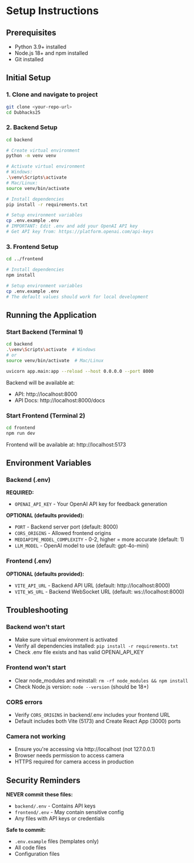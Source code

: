 # Setup Instructions

## Prerequisites
- Python 3.9+ installed
- Node.js 18+ and npm installed
- Git installed

## Initial Setup

### 1. Clone and navigate to project
```bash
git clone <your-repo-url>
cd Dubhacks25
```

### 2. Backend Setup

```bash
cd backend

# Create virtual environment
python -m venv venv

# Activate virtual environment
# Windows:
.\venv\Scripts\activate
# Mac/Linux:
source venv/bin/activate

# Install dependencies
pip install -r requirements.txt

# Setup environment variables
cp .env.example .env
# IMPORTANT: Edit .env and add your OpenAI API key
# Get API key from: https://platform.openai.com/api-keys
```

### 3. Frontend Setup

```bash
cd ../frontend

# Install dependencies
npm install

# Setup environment variables
cp .env.example .env
# The default values should work for local development
```

## Running the Application

### Start Backend (Terminal 1)
```bash
cd backend
.\venv\Scripts\activate  # Windows
# or
source venv/bin/activate  # Mac/Linux

uvicorn app.main:app --reload --host 0.0.0.0 --port 8000
```

Backend will be available at:
- API: http://localhost:8000
- API Docs: http://localhost:8000/docs

### Start Frontend (Terminal 2)
```bash
cd frontend
npm run dev
```

Frontend will be available at: http://localhost:5173

## Environment Variables

### Backend (.env)
**REQUIRED:**
- `OPENAI_API_KEY` - Your OpenAI API key for feedback generation

**OPTIONAL (defaults provided):**
- `PORT` - Backend server port (default: 8000)
- `CORS_ORIGINS` - Allowed frontend origins
- `MEDIAPIPE_MODEL_COMPLEXITY` - 0-2, higher = more accurate (default: 1)
- `LLM_MODEL` - OpenAI model to use (default: gpt-4o-mini)

### Frontend (.env)
**OPTIONAL (defaults provided):**
- `VITE_API_URL` - Backend API URL (default: http://localhost:8000)
- `VITE_WS_URL` - Backend WebSocket URL (default: ws://localhost:8000)

## Troubleshooting

### Backend won't start
- Make sure virtual environment is activated
- Verify all dependencies installed: `pip install -r requirements.txt`
- Check .env file exists and has valid OPENAI_API_KEY

### Frontend won't start
- Clear node_modules and reinstall: `rm -rf node_modules && npm install`
- Check Node.js version: `node --version` (should be 18+)

### CORS errors
- Verify `CORS_ORIGINS` in backend/.env includes your frontend URL
- Default includes both Vite (5173) and Create React App (3000) ports

### Camera not working
- Ensure you're accessing via http://localhost (not 127.0.0.1)
- Browser needs permission to access camera
- HTTPS required for camera access in production

## Security Reminders

**NEVER commit these files:**
- `backend/.env` - Contains API keys
- `frontend/.env` - May contain sensitive config
- Any files with API keys or credentials

**Safe to commit:**
- `.env.example` files (templates only)
- All code files
- Configuration files
